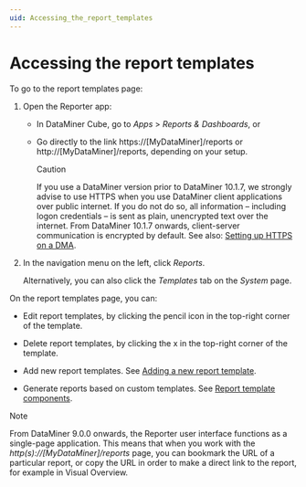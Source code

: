 ```yaml
---
uid: Accessing_the_report_templates
---
```


# Accessing the report templates

To go to the report templates page:

1. Open the Reporter app:

    - In DataMiner Cube, go to *Apps* > *Reports & Dashboards*, or

    - Go directly to the link https://\[MyDataMiner\]/reports or http://\[MyDataMiner\]/reports, depending on your setup.

        > [!CAUTION]
        > If you use a DataMiner version prior to DataMiner 10.1.7, we strongly advise to use HTTPS when you use DataMiner client applications over public internet. If you do not do so, all information – including logon credentials – is sent as plain, unencrypted text over the internet. From DataMiner 10.1.7 onwards, client-server communication is encrypted by default. See also: [Setting up HTTPS on a DMA](xref:General_DMA_configuration#setting-up-https-on-a-dma).

2. In the navigation menu on the left, click *Reports*.

    Alternatively, you can also click the *Templates* tab on the *System* page.

On the report templates page, you can:

- Edit report templates, by clicking the pencil icon in the top-right corner of the template.

- Delete report templates, by clicking the x in the top-right corner of the template.

- Add new report templates. See [Adding a new report template](xref:Adding_a_new_report_template).

- Generate reports based on custom templates. See [Report template components](xref:Report_template_components).

> [!NOTE]
> From DataMiner 9.0.0 onwards, the Reporter user interface functions as a single-page application. This means that when you work with the *http(s)://\[MyDataMiner\]/reports* page, you can bookmark the URL of a particular report, or copy the URL in order to make a direct link to the report, for example in Visual Overview.
>
